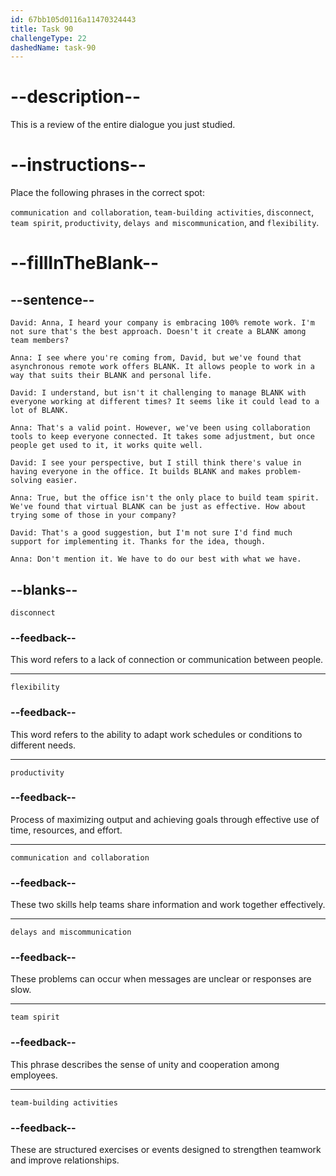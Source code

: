 ```yaml
---
id: 67bb105d0116a11470324443
title: Task 90
challengeType: 22
dashedName: task-90
---
```


<!-- REVIEW -->

# --description--

This is a review of the entire dialogue you just studied.

# --instructions--

Place the following phrases in the correct spot:

`communication and collaboration`, `team-building activities`, `disconnect`, `team spirit`, `productivity`, `delays and miscommunication`, and `flexibility`.

# --fillInTheBlank--

## --sentence--

`David: Anna, I heard your company is embracing 100% remote work. I'm not sure that's the best approach. Doesn't it create a BLANK among team members?`

`Anna: I see where you're coming from, David, but we've found that asynchronous remote work offers BLANK. It allows people to work in a way that suits their BLANK and personal life.`

`David: I understand, but isn't it challenging to manage BLANK with everyone working at different times? It seems like it could lead to a lot of BLANK.`

`Anna: That's a valid point. However, we've been using collaboration tools to keep everyone connected. It takes some adjustment, but once people get used to it, it works quite well.`

`David: I see your perspective, but I still think there's value in having everyone in the office. It builds BLANK and makes problem-solving easier.`

`Anna: True, but the office isn't the only place to build team spirit. We've found that virtual BLANK can be just as effective. How about trying some of those in your company?`

`David: That's a good suggestion, but I'm not sure I'd find much support for implementing it. Thanks for the idea, though.`

`Anna: Don't mention it. We have to do our best with what we have. ` 

## --blanks--

`disconnect`

### --feedback--

This word refers to a lack of connection or communication between people.

---

`flexibility`

### --feedback--

This word refers to the ability to adapt work schedules or conditions to different needs.

---

`productivity`

### --feedback--

Process of maximizing output and achieving goals through effective use of time, resources, and effort.

---

`communication and collaboration`

### --feedback--

These two skills help teams share information and work together effectively.

---

`delays and miscommunication`

### --feedback--

These problems can occur when messages are unclear or responses are slow.

---

`team spirit`

### --feedback--

This phrase describes the sense of unity and cooperation among employees.

---

`team-building activities`

### --feedback--

These are structured exercises or events designed to strengthen teamwork and improve relationships.
